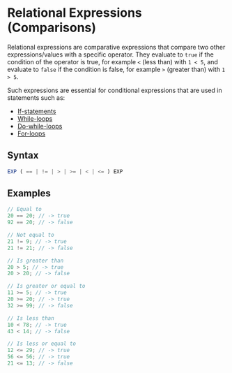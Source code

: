 # Relational Expressions (Comparisons)

Relational expressions are comparative expressions that compare two other expressions/values with a specific operator.
They evaluate to `true` if the condition of the operator is true, for example `<` (less than) with `1 < 5`, and
evaluate to `false` if the condition is false, for example `>` (greater than) with `1 > 5`.

Such expressions are essential for conditional expressions that are used in statements such as:

- [If-statements](../statements/if-statement.html)
- [While-loops](../statements/while-loop.html)
- [Do-while-loops](../statements/while-loop.html)
- [For-loops](../statements/for-loop.html)

## Syntax

```ts
EXP ( == | != | > | >= | < | <= ) EXP
```

## Examples

```ts
// Equal to
20 == 20; // -> true
92 == 20; // -> false

// Not equal to
21 != 9; // -> true
21 != 21; // -> false

// Is greater than
20 > 5; // -> true
20 > 20; // -> false

// Is greater or equal to
11 >= 5; // -> true
20 >= 20; // -> true
32 >= 99; // -> false

// Is less than
10 < 78; // -> true
43 < 14; // -> false

// Is less or equal to
12 <= 29; // -> true
56 <= 56; // -> true
21 <= 13; // -> false
```
